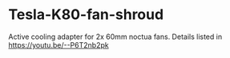 # Tesla-K80-fan-shroud
Active cooling adapter for 2x 60mm noctua fans. Details listed in https://youtu.be/--P6T2nb2pk
